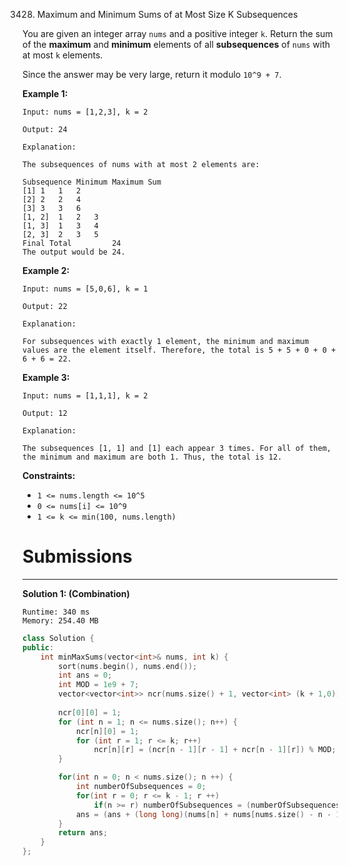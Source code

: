3428. Maximum and Minimum Sums of at Most Size K Subsequences

You are given an integer array `nums` and a positive integer `k`. Return the sum of the **maximum** and **minimum** elements of all **subsequences** of `nums` with at most `k` elements.

Since the answer may be very large, return it modulo `10^9 + 7`.

 

**Example 1:**
```
Input: nums = [1,2,3], k = 2

Output: 24

Explanation:

The subsequences of nums with at most 2 elements are:

Subsequence	Minimum	Maximum	Sum
[1]	1	1	2
[2]	2	2	4
[3]	3	3	6
[1, 2]	1	2	3
[1, 3]	1	3	4
[2, 3]	2	3	5
Final Total	 	 	24
The output would be 24.
```

**Example 2:**
```
Input: nums = [5,0,6], k = 1

Output: 22

Explanation:

For subsequences with exactly 1 element, the minimum and maximum values are the element itself. Therefore, the total is 5 + 5 + 0 + 0 + 6 + 6 = 22.
```

**Example 3:**
```
Input: nums = [1,1,1], k = 2

Output: 12

Explanation:

The subsequences [1, 1] and [1] each appear 3 times. For all of them, the minimum and maximum are both 1. Thus, the total is 12.
```
 

**Constraints:**

* `1 <= nums.length <= 10^5`
* `0 <= nums[i] <= 10^9`
* `1 <= k <= min(100, nums.length)`

# Submissions
---
**Solution 1: (Combination)**
```
Runtime: 340 ms
Memory: 254.40 MB
```
```c++
class Solution {
public:
    int minMaxSums(vector<int>& nums, int k) {
        sort(nums.begin(), nums.end());
        int ans = 0;
        int MOD = 1e9 + 7;
        vector<vector<int>> ncr(nums.size() + 1, vector<int> (k + 1,0));
        
        ncr[0][0] = 1;
        for (int n = 1; n <= nums.size(); n++) {
            ncr[n][0] = 1;
            for (int r = 1; r <= k; r++) 
                ncr[n][r] = (ncr[n - 1][r - 1] + ncr[n - 1][r]) % MOD;
        } 

        for(int n = 0; n < nums.size(); n ++) {
            int numberOfSubsequences = 0;
            for(int r = 0; r <= k - 1; r ++) 
                if(n >= r) numberOfSubsequences = (numberOfSubsequences + ncr[n][r]) % MOD;
            ans = (ans + (long long)(nums[n] + nums[nums.size() - n - 1]) * numberOfSubsequences) % MOD;
        }
        return ans;
    }
};
```
